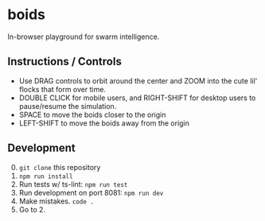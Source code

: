 # boids
In-browser playground for swarm intelligence.

## Instructions / Controls
- Use DRAG controls to orbit around the center and ZOOM into the cute lil' flocks that form over time.
- DOUBLE CLICK for mobile users, and RIGHT-SHIFT for desktop users to pause/resume the simulation.
- SPACE to move the boids closer to the origin
- LEFT-SHIFT to move the boids away from the origin

## Development
0. `git clone` this repository
1. `npm run install`
2. Run tests w/ ts-lint: `npm run test`
3. Run development on port 8081: `npm run dev`
4. Make mistakes. `code .`
5. Go to 2.
